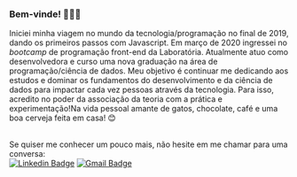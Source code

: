 
### Bem-vinde! 👋👋👋

Iniciei minha viagem no mundo da tecnologia/programação no final de 2019, dando os primeiros passos com Javascript. Em março de 2020 ingressei no _bootcamp_ de programação front-end da Laboratória. Atualmente atuo como desenvolvedora e curso uma nova graduação na área de programação/ciência de dados. Meu objetivo é continuar me dedicando aos estudos e dominar os fundamentos do desenvolvimento e da ciência de dados para impactar cada vez pessoas através da tecnologia. Para isso, acredito no poder da associação da teoria com a prática e experimentação!Na vida pessoal amante de gatos, chocolate, café e uma boa cerveja feita em casa!  :blush:
</br></br>


Se quiser me conhecer um pouco mais, não hesite em me chamar para uma conversa: </br>
[![Linkedin Badge](https://img.shields.io/badge/-Linkedin-0077B5?style=flat-square&logo=Linkedin&logoColor=white&link=https://www.linkedin.com/in/nathaliamonalisa/)](https://www.linkedin.com/in/nathaliamonalisa/) 
[![Gmail Badge](https://img.shields.io/badge/Gmail-c5392a?style=flat-square&logo=Gmail&logoColor=white&link=mailto:nathaliamonalisa@gmail.com)](mailto:nathaliamonalisa@gmail.com)

